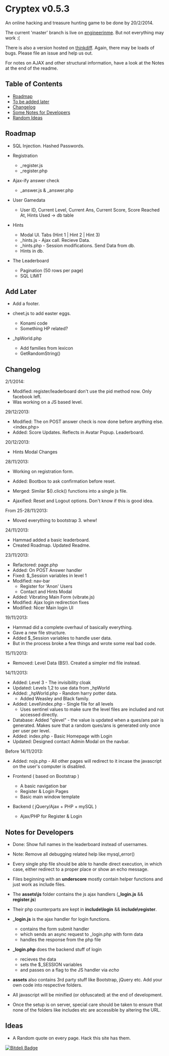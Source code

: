 # Cryptex v0.5.3

An online hacking and treasure hunting game to be done by 20/2/2014.

The current 'master' branch is live on [engineerinme](http://engineerinme.com/cryptex/). But not everything may work :(

There is also a version hosted on [thinkdiff](http://cryptex.thinkdiff.co.in/). Again, there may be loads of bugs. Please file an issue and help us out.

For notes on AJAX and other structural information, have a look at the Notes at the end of the readme.

## Table of Contents

* [Roadmap](#road)
* [To be added later](#todo)
* [Changelog](#changelog)
* [Some Notes for Developers](#notes)
* [Random Ideas](#ideas)

## <a name="road"></a> Roadmap

* SQL Injection. Hashed Passwords.

* Registration 
  * _register.js
  * _register.php

* Ajax-ify answer check
  * _answer.js & _answer.php 

* User Gamedata
  * User ID, Current Level, Current Ans, Current Score, Score Reached At, Hints Used -> db table

* Hints
  * Modal UI. Tabs (Hint 1 | Hint 2 | Hint 3)
  * _hints.js  - Ajax call. Recieve Data.
  * _hints.php - Session modifications. Send Data from db.
  * Hints in db.

* The Leaderboard
  * Pagination (50 rows per page)
  * SQL LIMIT

## <a name="todo"></a>Add Later

* Add a footer.

* cheet.js to add easter eggs.
  * Konami code
  * Something HP related?

* _hpWorld.php
  * Add families from lexicon
  * GetRandomString()

## <a name="done"></a> Changelog

2/1/2014:

* Modified: register/leaderboard don't use the pid method now. Only facebook left.
* Was working on a JS based level.

29/12/2013:

* Modified: The on POST answer check is now done before anything else. <index.php>
* Added: Score Updates. Reflects in Avatar Popup. Leaderboard.

20/12/2013:

* Hints Modal Changes

28/11/2013:

* Working on registration form.

* Added: Bootbox to ask confirmation before reset.
* Merged: Similar $().click() functions into a single js file.
* Ajaxified: Reset and Logout options. Don't know if this is good idea.

From 25-28/11/2013:

* Moved everything to bootstrap 3. whew!

24/11/2013:

* Hammad added a basic leaderboard.
* Created Roadmap. Updated Readme.

23/11/2013:

* Refactored: page.php
* Added: On POST Answer handler
* Fixed: $_Session variables in level 1
* Modified: nav-bar
  * Register for 'Anon' Users
  * Contact and Hints Modal
* Added: Vibrating Main Form (vibrate.js)
* Modified: Ajax login redirection fixes
* Modified: Nicer Main login UI

19/11/2013:

* Hammad did a complete overhaul of basically everything.
* Gave a new file structure.
* Added $_Session variables to handle user data.
* But in the process broke a few things and wrote some real bad code.

15/11/2013:

* Removed: Level Data (BS!). Created a simpler md file instead.

14/11/2013:

* Added: Level 3 - The invisibility cloak
* Updated: Levels 1,2 to use data from _hpWorld
* Added: _hpWorld.php - Random harry potter data.
  * Added Weasley and Black family.
* Added: Level\index.php - Single file for all levels
  * Uses sentinel values to make sure the level files are included and not accessed directly.
* Database: Added "qlevel" - the value is updated when a ques/ans pair is generated. Makes sure that a random ques/ans is generated only once per user per level.
* Added: index.php - Basic Homepage with Login
* Updated: Designed contact Admin Modal on the navbar.

Before 14/11/2013:

* Added: nojs.php - All other pages will redirect to it incase the javascript on the user's computer is disabled.

* Frontend ( based on Bootstrap )

  * A basic navigation bar
  * Register & Login Pages
  * Basic main window template

* Backend ( jQuery/Ajax + PHP + mySQL )

  * Ajax/PHP for Register & Login

## <a name="notes"></a> Notes for Developers

* Done: Show full names in the leaderboard instead of usernames.
* Note: Remove all debugging related help like mysql_error()

* Every single php file should be able to handle direct execution, in which case, either redirect to a proper place or show an echo message.

* Files beginning with an **underscore** mostly contain helper functions and just work as include files.

* The **assets\js** folder contains the js ajax handlers (**_login.js** && **register.js**)

* Their php counterparts are kept in **include\login** && **include\register**.

* **_login.js** is the ajax handler for login functions.
  * contains the form submit handler
  * which sends an async request to _login.php with form data
  * handles the response from the php file

* **_login.php** does the backend stuff of login
  * recieves the data
  * sets the $_SESSION variables 
  * and passes on a flag to the JS handler via _echo_

* **assets** also contains 3rd party stuff like Bootstrap, jQuery etc. Add your own code into respective folders.

* All javascript will be minified (or obfuscated) at the end of development.

* Once the setup is on server, special care should be taken to ensure that none of the folders like includes etc are accessible by altering the URL.

## <a name="ideas"></a> Ideas

* A Random quote on every page. Hack this site has them.

[![Bitdeli Badge](https://d2weczhvl823v0.cloudfront.net/dZ-Corp/cryptex/trend.png)](https://bitdeli.com/free "Bitdeli Badge")

